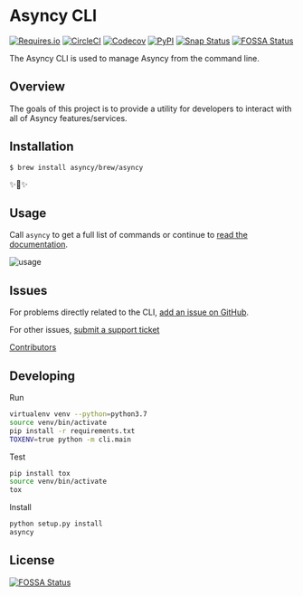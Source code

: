 # Asyncy CLI

[![Requires.io](https://img.shields.io/requires/github/asyncy/cli.svg?style=flat-square)](https://requires.io/github/asyncy/cli/requirements/?branch=master)
[![CircleCI](https://img.shields.io/circleci/project/github/asyncy/cli.svg?style=flat-square)](https://circleci.com/gh/asyncy/cli)
[![Codecov](https://img.shields.io/codecov/c/github/asyncy/cli.svg?style=flat-square)](https://codecov.io/gh/asyncy/cli)
[![PyPI](https://img.shields.io/pypi/v/asyncy.svg?style=flat-square)](https://pypi.org/project/asyncy/)
[![Snap Status](https://build.snapcraft.io/badge/asyncy/snapcraft.svg)](https://build.snapcraft.io/user/asyncy/snapcraft)
[![FOSSA Status](https://app.fossa.io/api/projects/git%2Bgithub.com%2Fasyncy%2Fcli.svg?type=shield)](https://app.fossa.io/projects/git%2Bgithub.com%2Fasyncy%2Fcli?ref=badge_shield)

The Asyncy CLI is used to manage Asyncy from the command line.

## Overview

The goals of this project is to provide a utility for developers to interact with all of Asyncy features/services.

## Installation

```shell
$ brew install asyncy/brew/asyncy
```

✨🍰✨

## Usage

Call `asyncy` to get a full list of commands or continue to [read the documentation](https://docs.asyncy.com/cli).

![usage](https://user-images.githubusercontent.com/2041757/42899845-8fe6a3a4-8ac7-11e8-8545-a22f99563368.png)

## Issues

For problems directly related to the CLI, [add an issue on GitHub](https://github.com/asyncy/cli/issues/new).

For other issues, [submit a support ticket](mailto:support@asyncy.com)

[Contributors](https://github.com/asyncy/cli/contributors)

## Developing

Run
```sh
virtualenv venv --python=python3.7
source venv/bin/activate
pip install -r requirements.txt
TOXENV=true python -m cli.main
```

Test
```sh
pip install tox
source venv/bin/activate
tox
```

Install
```sh
python setup.py install
asyncy
```


## License
[![FOSSA Status](https://app.fossa.io/api/projects/git%2Bgithub.com%2Fasyncy%2Fcli.svg?type=large)](https://app.fossa.io/projects/git%2Bgithub.com%2Fasyncy%2Fcli?ref=badge_large)